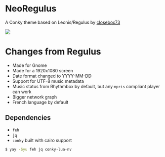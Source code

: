 # NeoRegulus
A Conky theme based on Leonis/Regulus by [closebox73](https://github.com/closebox73/Leonis)

<img src="preview.png">

# Changes from Regulus 
* Made for Gnome
* Made for a 1920x1080 screen
* Date format changed to YYYY-MM-DD
* Support for UTF-8 music metadata
* Music status from Rhythmbox by default, but any `mpris` compliant player can work
* Bigger network graph
* French language by default

## Dependencies
* `feh`
* `jq`
* `conky` built with cairo support

```sh
$ yay -Syu feh jq conky-lua-nv
```